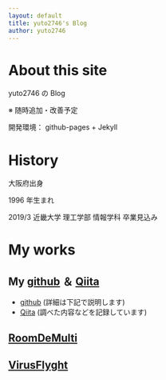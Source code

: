 ```yaml
---
layout: default
title: yuto2746's Blog
author: yuto2746
---
```


# About this site
yuto2746 の Blog

※ 随時追加・改善予定

開発環境： github-pages + Jekyll 

# History
大阪府出身

1996 年生まれ

2019/3 近畿大学 理工学部 情報学科 卒業見込み

# My works

## My [github](https://github.com/yuto2746) ＆ [Qiita](https://qiita.com/sunameri)
* [github](https://github.com/yuto2746) (詳細は下記で説明します)
* [Qiita](https://qiita.com/sunameri) (調べた内容などを記録しています)

## [RoomDeMulti](https://github.com/ichizero/RoomDeMulti)

## [VirusFlyght](https://github.com/yuto2746/VirusFlyght)

